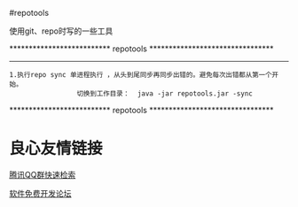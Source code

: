 #repotools

使用git、repo时写的一些工具

************************** repotools ******************************** 
********      
    1.执行repo sync 单进程执行 ，从头到尾同步再同步出错的。避免每次出错都从第一个开始。
                     切换到工作目录：  java -jar repotools.jar -sync

************************** repotools ********************************

 # 良心友情链接

[腾讯QQ群快速检索](http://u.720life.cn/s/8cf73f7c)

[软件免费开发论坛](http://u.720life.cn/s/bbb01dc0)